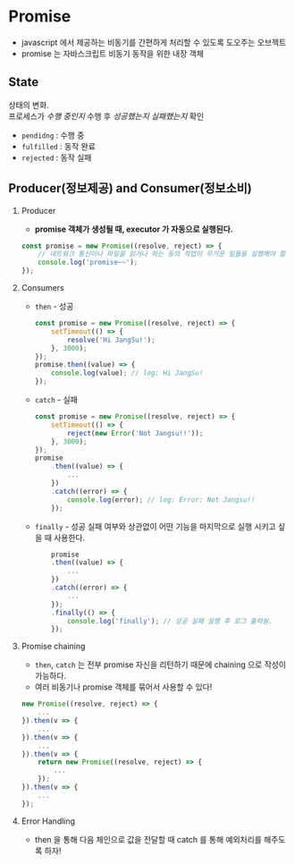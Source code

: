 # Promise
* javascript 에서 제공하는 비동기를 간편하게 처리할 수 있도록 도오주는 오브젝트
* promise 는 자바스크립트 비동기 동작을 위한 내장 객체

## State
상태의 변화.   
프로세스가 *수행 중인지* 수행 후 *성공했는지 실패했는지* 확인
* `pendidng` : 수행 중
* `fulfilled` : 동작 완료
* `rejected` : 동작 실패

## Producer(정보제공) and Consumer(정보소비)
1. Producer
    - **promise 객체가 생성될 때, executor 가 자동으로 실행된다.**
    ```js
    const promise = new Promise((resolve, reject) => {
        // 네트워크 통신이나 파일을 읽거나 하는 등의 작업이 무거운 일들을 실행해야 할 때 비동기적으로 처리하기 위해 프로미스를 사용한다!
        console.log('promise~~');
    });
    ```

2. Consumers
    - `then` - 성공
        ```js
        const promise = new Promise((resolve, reject) => {
            setTimeout(() => {
                resolve('Hi JangSu!');
            }, 3000);
        });
        promise.then((value) => {
            console.log(value); // log: Hi JangSu!
        });
        ```

    - `catch` - 실패
        ```js
        const promise = new Promise((resolve, reject) => {
            setTimeout(() => {
                reject(new Error('Not Jangsu!!'));
            }, 3000);
        });
        promise
            .then((value) => {
                ...
            })
            .catch((error) => {
                console.log(error); // log: Error: Not Jangsu!!
            });
        ```

    - `finally` - 성공 실패 여부와 상관없이 어떤 기능을 마지막으로 실행 시키고 싶을 때 사용한다.
        ```js
            promise
            .then((value) => {
                ...
            })
            .catch((error) => {
                ...
            });
            .finally(() => {
                console.log('finally'); // 성공 실패 실행 후 로그 출력됨.
            });
        ```

3. Promise chaining
    - `then`, `catch` 는 전부 promise 자신을 리턴하기 때문에 chaining 으로 작성이 가능하다.
    - 여러 비동기나 promise 객체를 묶어서 사용할 수 있다!
    ```js
    new Promise((resolve, reject) => {
        ...
    }).then(v => {
        ...
    }).then(v => {
        ...
    }).then(v => {
        return new Promise((resolve, reject) => {
            ...
        });
    }).then(v => {
        ...
    });
    ```

4. Error Handling  
    - then 을 통해 다음 체인으로 값을 전달할 때 catch 를 통해 예외처리를 해주도록 하자!